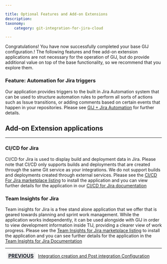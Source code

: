 ```yaml
---

title: Optional Features and Add-on Extensions
description:
taxonomy:
    category: git-integration-for-jira-cloud

---
```


Congratulations! You have now successfully completed your base GIJ configuration.! The following features and free add-on extension applications are not necessary for the operation of GIJ, but do provide additional value on top of the base functionality, so we recommend that you explore them.

### Feature: Automation for Jira triggers
Our application provides triggers to the built in Jira Automation system that can be used to structure automation rules to perform all sorts of actions such as Issue transitions, or adding comments based on certain events that happen in your repositories. Please see [GIJ + Jira Automation](https://help.gitkraken.com/git-integration-for-jira-cloud/git-integration-jira-automation-gij-cloud/) for further details.


## Add-on Extension applications
---
### CI/CD for Jira
CI/CD for Jira is used to display build and deployment data in Jira. Please note that CI/CD only supports builds and deployments that are created through the same Git service as your integrations. We do not support builds and deployments created through external services. Please see the [CI/CD For Jira marketplace listing](https://marketplace.atlassian.com/apps/1228578/ci-cd-for-jira?hosting=cloud&tab=overview) to install the application and you can view further details for the application in our [CI/CD for Jira documentation](https://help.gitkraken.com/git-integration-for-jira-cloud/cicd-getting-started-with-ci-cd-for-jira-gij-cloud/)

### Team Insights for Jira
Team insights for Jira is a free stand alone application that we offer that is geared towards planning and sprint work management. While the application works independently, it can be used alongside with GIJ in order to view development information inside TIJ, providing a clearer view of work progress. Please see the [Team Insights for Jira marketplace listing](https://marketplace.atlassian.com/apps/1230390/team-insights-for-jira?hosting=cloud&tab=overview) to install the application and you can see further details for the application in the [Team Insights for Jira Documentation](https://help.gitkraken.com/git-integration-for-jira-cloud/team-insights-for-jira-gij-cloud/)


___

[<b style='background-color:#F1F1F1; padding:1px 5px; color:#181D28; border-radius:3px; margin: 0 5px; font-size: medium;'>PREVIOUS</b>](/git-integration-for-jira-cloud/Getting-Started-Guide-Integration-Creation-Post-Integration-Config/) <a href="https://help.gitkraken.com/git-integration-for-jira-cloud/Getting-Started-Guide-Integration-Creation-Post-Integration-Config/">Integration creation and Post integration Configuration</a>